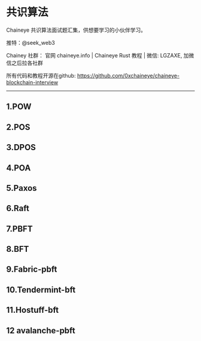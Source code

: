 # 共识算法


Chaineye  共识算法面试题汇集，供想要学习的小伙伴学习。

推特：@seek_web3

Chainey 社群： 官网 chaineye.info | Chaineye Rust 教程 | 微信: LGZAXE, 加微信之后拉各社群 

所有代码和教程开源在github: https://github.com/0xchaineye/chaineye-blockchain-interview

----------------------------------------------------------------------------------------------------------------------------------------------------------


## 1.POW


## 2.POS


## 3.DPOS


## 4.POA


## 5.Paxos


## 6.Raft


## 7.PBFT


## 8.BFT


## 9.Fabric-pbft


## 10.Tendermint-bft



## 11.Hostuff-bft



## 12 avalanche-pbft








